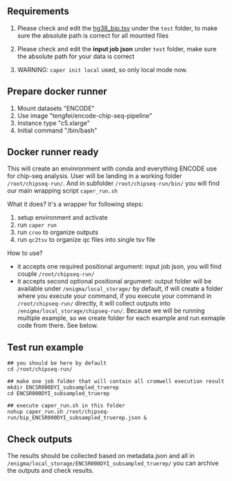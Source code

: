 ## Requirements

1. Please check and edit the [hg38_bip.tsv](https://github.com/tengfei/docker-demo/blob/master/encode-chip-seq-pipeline/test/hg38_bip.tsv) under the `test` folder, to make sure the absolute path is correct for all mounted files

2. Please check and edit the **input job json** under `test` folder, make sure the absolute path for your data is correct 

3. WARNING: `caper init local` used, so only local mode now. 

## Prepare docker runner

1. Mount datasets "ENCODE"
2. Use image "tengfei/encode-chip-seq-pipeline"
3. Instance type "c5.xlarge"
4. Initial command "/bin/bash"

## Docker runner ready

This will create an envinronment with conda and everything ENCODE use for chip-seq analysis. User will be landing in a working folder `/root/chipseq-run/`. And in subfolder `/root/chipseq-run/bin/` you will find our main wrapping script `caper_run.sh` 

What it does? it's a wrapper for following steps:

1. setup environment and activate 
2. run `caper run`
3. run `croo` to organize outputs
4. run `qc2tsv` to organize qc files into single tsv file

How to use?

- it accepts one required positional argument: input job json, you will find couple `/root/chipseq-run/`
- it accepts second optional positional argument: output folder will be available under `/enigma/local_storage/` by default, if will create a folder where you execute your command, if you execute your command in `/root/chipseq-run/` directly, it will collect outputs into `/enigma/local_storage/chipseq-run/`. Because we will be running multiple example, so we create folder for each example and run exmaple code from there. See below. 

## Test run example

```
## you should be here by default
cd /root/chipseq-run/

## make one job folder that will contain all cromwell execution result 
mkdir ENCSR000DYI_subsampled_truerep
cd ENCSR000DYI_subsampled_truerep

## execute caper_run.sh in this folder
nohup caper_run.sh /root/chipseq-run/bip_ENCSR000DYI_subsampled_truerep.json &
```

## Check outputs 

The results should be collected based on metadata.json and all in `/enigma/local_storage/ENCSR000DYI_subsampled_truerep/` you can archive the outputs and check results. 